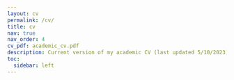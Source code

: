 ```yaml
---
layout: cv
permalink: /cv/
title: cv
nav: true
nav_order: 4
cv_pdf: academic_cv.pdf
description: Current version of my academic CV (last updated 5/10/2023). A PDF is also available to view/download by clicking on the PDF icon 👉
toc:
  sidebar: left
---
```

